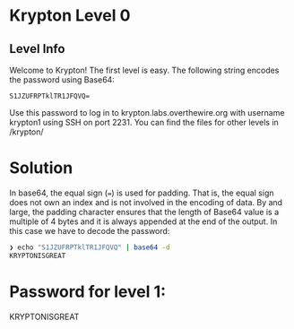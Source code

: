 # Krypton Level 0
## Level Info

Welcome to Krypton! The first level is easy. The following string encodes the password using Base64:

```
S1JZUFRPTklTR1JFQVQ=
```

Use this password to log in to krypton.labs.overthewire.org with username krypton1 using SSH on port 2231. You can find the files for other levels in /krypton/

# Solution
In base64, the equal sign (`=`) is used for padding. That is, the equal sign does not own an index and is not involved in the encoding of data. By and large, the padding character ensures that the length of Base64 value is a multiple of 4 bytes and it is always appended at the end of the output.
In this case we have to decode the password:
```sh
❯ echo "S1JZUFRPTklTR1JFQVQ" | base64 -d
KRYPTONISGREAT    
```

# Password for level 1:

KRYPTONISGREAT
